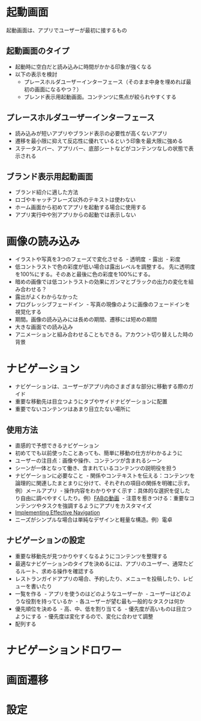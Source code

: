 # 起動画面
起動画面は、アプリでユーザーが最初に接するもの

## 起動画面のタイプ
- 起動時に空白だと読み込みに時間がかかる印象が強くなる
- 以下の表示を検討
  - プレースホルダユーザーインターフェース（そのまま中身を埋めれば最初の画面になるやつ？）
  - ブレンド表示用起動画面。コンテンツに焦点が絞られやすくする

## プレースホルダユーザーインターフェース
- 読み込みが短いアプリやブランド表示の必要性が高くないアプリ
- 遷移を最小限に抑えて反応性に優れているという印象を最大限に強める
- ステータスバー、アプリバー、底部シートなどがコンテンツなしの状態で表示される

## ブランド表示用起動画面
- ブランド紹介に適した方法
- ロゴやキャッチフレーズ以外のテキストは使わない
- ホーム画面から初めてアプリを起動する場合に使用する
- アプリ実行中や別アプリからの起動では表示しない

# 画像の読み込み
- イラストや写真を3つのフェーズで変化させる
  - 透明度
  - 露出
  - 彩度
- 低コントラストで色の彩度が低い場合は露出レベルを調整する。
先に透明度を100%にする。そのあと最後に色の彩度を100%にする。
- 暗めの画像では低コントラストの効果にガンマとブラックの出力の変化を組み合わせる？
- 露出がよくわからなかった
- プログレッシブフェードイン
  - 写真の現像のように画像のフェードインを視覚化する
- 期間。画像の読み込みには長めの期間、遷移には短めの期間
- 大きな画面での読み込み
- アニメーションと組み合わせることもできる。アカウント切り替えした時の背景

# ナビゲーション
- ナビゲーションは、ユーザーがアプリ内のさまざまな部分に移動する際のガイド
- 重要な移動先は目立つようにタブやサイドナビゲーションに配置
- 重要でないコンテンツはあまり目立たない場所に

## 使用方法
- 直感的で予想できるナビゲーション
- 初めてでも以前使ったことあっても、簡単に移動の仕方がわかるように
- ユーザーの注目点：画像や操作、コンテンツが含まれるシーン
- シーンが一体となって働き、含まれているコンテンツの説明役を担う
- ナビゲーションに必要なこと
  - 関係やコンテキストを伝える：コンテンツを論理的に関連したまとまりに分けて、それぞれの項目の関係を明確に示す。例）メールアプリ
  - 操作内容をわかりやすく示す：具体的な選択を促したり自由に調べやすくしたり。例）[FABの動画](http://material-design.storage.googleapis.com/publish/material_v_4/material_ext_publish/0Bzhp5Z4wHba3LWNhZHZ0WDVpems/components-buttons-fab-transition_speeddial_02.mp4)
  - 注意を惹きつける：重要なコンテンツやタスクを強調するようにアプリをカスタマイズ
- [Implementing Effective Navigation](https://developer.android.com/training/implementing-navigation/index.html)
- ニーズがシンプルな場合は単純なデザインと軽量な構造。例）電卓

## ナビゲーションの設定
- 重要な移動先が見つかりやすくなるようにコンテンツを整理する
- 最適なナビゲーションのタイプを決めるには、アプリのユーザー、通常たどるルート、求める操作を確認する
- レストランガイドアプリの場合、予約したり、メニューを投稿したり、レビューを書いたり
- 一覧を作る
  - アプリを使うのはどのようなユーザーか
  - ユーザーはどのような役割を持っているか
  - 各ユーザーが望む最も一般的なタスクは何か
- 優先順位を決める
  - 高、中、低を割り当てる
  - 優先度が高いものは目立つようにする
  - 優先度は変化するので、変化に合わせて調整
- 配列する
  
# ナビゲーションドロワー

# 画面遷移

# 設定
